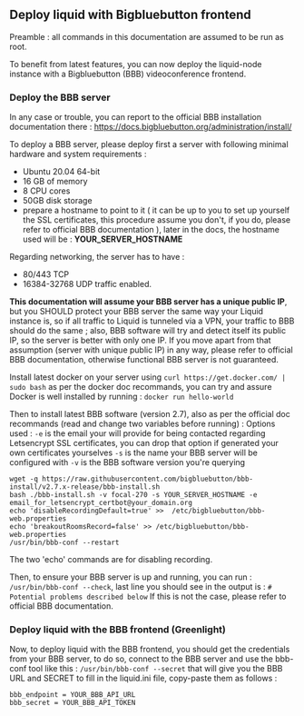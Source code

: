 ## Deploy liquid with Bigbluebutton frontend

Preamble : all commands in this documentation are assumed to be run as root.

To benefit from latest features, you can now deploy the liquid-node instance with a Bigbluebutton (BBB) videoconference frontend.

### Deploy the BBB server

In any case or trouble, you can report to the official BBB installation documentation there : https://docs.bigbluebutton.org/administration/install/

To deploy a BBB server, please deploy first a server with following minimal hardware and system requirements :

 - Ubuntu 20.04 64-bit
 - 16 GB of memory
 - 8 CPU cores
 - 50GB disk storage
 - prepare a hostname to point to it ( it can be up to you to set up yourself the SSL certificates, this procedure assume you don't, if you do, please refer to official BBB documentation ), later in the docs, the hostname used will be : **YOUR_SERVER_HOSTNAME**

Regarding networking, the server has to have :
- 80/443 TCP
- 16384-32768 UDP traffic enabled.

**This documentation will assume your BBB server has a unique public IP**, but you SHOULD protect your BBB server the same way your Liquid instance is, so if all traffic to Liquid is tunneled via a VPN, your traffic to BBB should do the same ; also, BBB software will try and detect itself its public IP, so the server is better with only one IP.
If you move apart from that assumption (server with unique public IP) in any way, please refer to official BBB documentation, otherwise functional BBB server is not guaranteed.

Install latest docker on your server using `curl https://get.docker.com/ | sudo bash`
as per the docker doc recommands, you can try and assure Docker is well installed by running :
`docker run hello-world`

Then to install latest BBB software (version 2.7), also as per the official doc recommands (read and change two variables before running) :
Options used :
`-e` is the email your will provide for being contacted regarding Letsencrypt SSL certificates, you can drop that option if generated your own certificates yourselves
`-s` is the name your BBB server will be configured with
`-v` is the BBB software version you're querying
```
wget -q https://raw.githubusercontent.com/bigbluebutton/bbb-install/v2.7.x-release/bbb-install.sh
bash ./bbb-install.sh -v focal-270 -s YOUR_SERVER_HOSTNAME -e email_for_letsencrypt_certbot@your_domain.org
echo 'disableRecordingDefault=true' >>  /etc/bigbluebutton/bbb-web.properties
echo 'breakoutRoomsRecord=false' >> /etc/bigbluebutton/bbb-web.properties
/usr/bin/bbb-conf --restart
```
The two 'echo' commands are for disabling recording.

Then, to ensure your BBB server is up and running, you can run :
`/usr/bin/bbb-conf --check`, last line you should see in the output is : `# Potential problems described below`
If this is not the case, please refer to official BBB documentation.


### Deploy liquid with the BBB frontend (Greenlight)

Now, to deploy liquid with the BBB frontend, you should get the credentials from your BBB server, to do so, connect to the BBB server and use the bbb-conf tool like this :
`/usr/bin/bbb-conf --secret`
that will give you the BBB URL and SECRET to fill in the liquid.ini file, copy-paste them as follows :
```
bbb_endpoint = YOUR_BBB_API_URL
bbb_secret = YOUR_BBB_API_TOKEN
```
